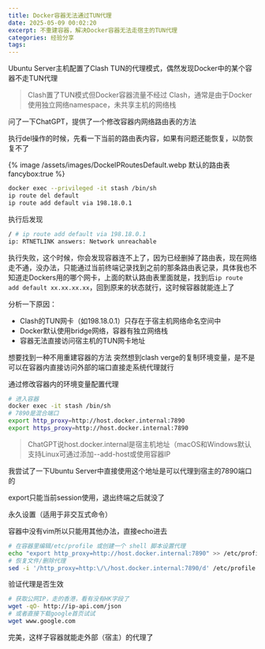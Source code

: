 ```yaml
---
title: Docker容器无法通过TUN代理
date: 2025-05-09 00:02:20
excerpt: 不重建容器，解决Docker容器无法走宿主的TUN代理
categories: 经验分享
tags:
---
```


Ubuntu Server主机配置了Clash TUN的代理模式，偶然发现Docker中的某个容器不走TUN代理

> Clash置了TUN模式但Docker容器流量不经过 Clash，通常是由于Docker使用独立网络namespace，未共享主机的网络栈

问了一下ChatGPT，提供了一个修改容器内网络路由表的方法

执行del操作的时候，先看一下当前的路由表内容，如果有问题还能恢复，以防恢复不了

{% image /assets/images/DockeIPRoutesDefault.webp 默认的路由表 fancybox:true %}

```bash
docker exec --privileged -it stash /bin/sh
ip route del default
ip route add default via 198.18.0.1
```

执行后发现

```bash
/ # ip route add default via 198.18.0.1
ip: RTNETLINK answers: Network unreachable
```

执行失败，这个时候，你会发现容器连不上了，因为已经删掉了路由表，现在网络走不通，没办法，只能通过当前终端记录找到之前的那条路由表记录，具体我也不知道走Dockers用的哪个网卡，上面的默认路由表里面就是，找到后`ip route add default xx.xx.xx.xx`，回到原来的状态就行，这时候容器就能连上了

分析一下原因：

- Clash的TUN网卡（如198.18.0.1）只存在于宿主机网络命名空间中
- Docker默认使用bridge网络，容器有独立网络栈
- 容器无法直接访问宿主机的TUN网卡地址

想要找到一种不用重建容器的方法
突然想到clash verge的复制环境变量，是不是可以在容器内直接访问外部的端口直接走系统代理就行

通过修改容器内的环境变量配置代理

```bash
# 进入容器
docker exec -it stash /bin/sh
# 7890是混合端口
export http_proxy=http://host.docker.internal:7890
export https_proxy=http://host.docker.internal:7890
```

> ChatGPT说host.docker.internal是宿主机地址（macOS和Windows默认支持Linux可通过添加--add-host或使用容器IP

我尝试了一下Ubuntu Server中直接使用这个地址是可以代理到宿主的7890端口的

export只能当前session使用，退出终端之后就没了

永久设置（适用于非交互式命令）

容器中没有vim所以只能用其他办法，直接echo进去

```bash
# 在容器里编辑/etc/profile 或创建一个 shell 脚本设置代理
echo "export http_proxy=http://host.docker.internal:7890" >> /etc/profile
# 恢复文件/删除代理
sed -i '/http_proxy=http:\/\/host.docker.internal:7890/d' /etc/profile
```

验证代理是否生效

```bash
# 获取公网IP，走的香港，看有没有HK字段了
wget -qO- http://ip-api.com/json
# 或者直接下载google首页试试
wget www.google.com
```

完美，这样子容器就能走外部（宿主）的代理了
